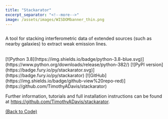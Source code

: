 ```yaml
---
title: "Stackarator"
excerpt_separator: "<!--more-->"
image: /assets/images/WISDOMbanner_thin.png
---
```

<figure style="width: 200px" class="align-left"><a href="{{ site.baseurl }}{{page.url}}">
  <img src="{{ site.url }}{{ site.baseurl }}/assets/images/stackarator.png" alt=""></a>
</figure>


A tool for stacking interferometric data of extended sources (such as nearby galaxies) to extract weak emission lines. <br>

<br>
[![Python 3.8](https://img.shields.io/badge/python-3.8-blue.svg)](https://www.python.org/downloads/release/python-382/) [![PyPI version](https://badge.fury.io/py/stackarator.svg)](https://badge.fury.io/py/stackarator) 
 [![GitHub](https://img.shields.io/badge/github-view%20repo-red)](https://github.com/TimothyADavis/stackarator)
<br>
<!--more-->

Further information, tutorials and full installation instructions can be found at <a href="https://github.com/TimothyADavis/stackarator">https://github.com/TimothyADavis/stackarator</a>.

<a href="{{ site.url }}{{ site.baseurl }}/codes/">(Back to Code)</a>
	